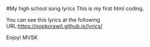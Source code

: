 #My high school song lyrics
This is my first html coding.

You can see this lyrics at the following URL:https://nopkorawit.github.io/lyrics/

Enjoy! MVSK
